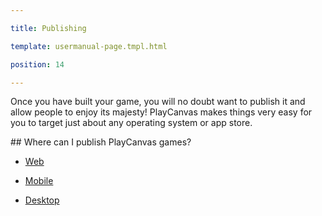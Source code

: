 ---
title: Publishing
template: usermanual-page.tmpl.html
position: 14
---

Once you have built your game, you will no doubt want to publish it and allow people to enjoy its majesty! PlayCanvas makes things very easy for you to target just about any operating system or app store.

## Where can I publish PlayCanvas games?

* [Web][1]
* [Mobile][2]
* [Desktop][3]

[1]: /user-manual/publishing/web
[2]: /user-manual/publishing/mobile
[3]: /user-manual/publishing/desktop

